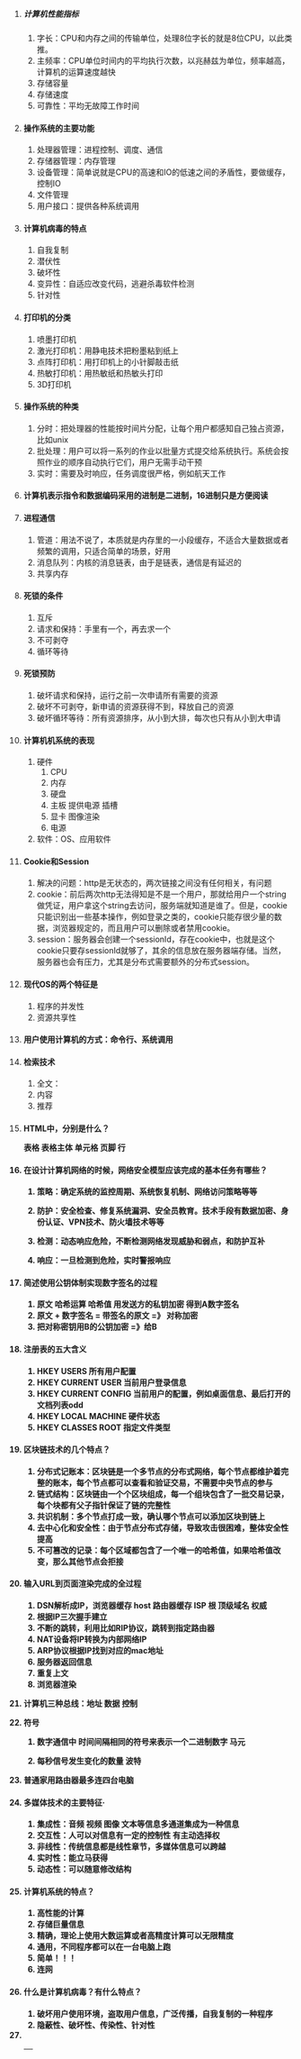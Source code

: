 1. ##### 计算机性能指标

   1. 字长：CPU和内存之间的传输单位，处理8位字长的就是8位CPU，以此类推。
   2. 主频率：CPU单位时间内的平均执行次数，以兆赫兹为单位，频率越高，计算机的运算速度越快
   3. 存储容量
   4. 存储速度
   5. 可靠性：平均无故障工作时间

2. #### 操作系统的主要功能

   1. 处理器管理：进程控制、调度、通信
   2. 存储器管理：内存管理
   3. 设备管理：简单说就是CPU的高速和IO的低速之间的矛盾性，要做缓存，控制IO
   4. 文件管理
   5. 用户接口：提供各种系统调用

3. #### 计算机病毒的特点

   1. 自我复制
   2. 潜伏性
   3. 破坏性
   4. 变异性：自适应改变代码，逃避杀毒软件检测
   5. 针对性

4. #### 打印机的分类

   1. 喷墨打印机
   2. 激光打印机：用静电技术把粉墨粘到纸上
   3. 点阵打印机：用打印机上的小针脚敲击纸
   4. 热敏打印机：用热敏纸和热敏头打印
   5. 3D打印机

5. #### 操作系统的种类

   1. 分时：把处理器的性能按时间片分配，让每个用户都感知自己独占资源，比如unix
   2. 批处理：用户可以将一系列的作业以批量方式提交给系统执行。系统会按照作业的顺序自动执行它们，用户无需手动干预
   3. 实时：需要及时响应，任务调度很严格，例如航天工作

6. #### 计算机表示指令和数据编码采用的进制是二进制，16进制只是方便阅读

7. #### 进程通信

   1. 管道：用法不说了，本质就是内存里的一小段缓存，不适合大量数据或者频繁的调用，只适合简单的场景，好用
   2. 消息队列：内核的消息链表，由于是链表，通信是有延迟的
   3. 共享内存

8. #### 死锁的条件

   1. 互斥
   2. 请求和保持：手里有一个，再去求一个
   3. 不可剥夺
   4. 循环等待

9. #### 死锁预防

   1. 破坏请求和保持，运行之前一次申请所有需要的资源
   2. 破坏不可剥夺，新申请的资源获得不到，释放自己的资源
   3. 破坏循环等待：所有资源排序，从小到大排，每次也只有从小到大申请

10. #### 计算机机系统的表现

    1. 硬件
       1. CPU
       2. 内存
       3. 硬盘
       4. 主板 提供电源 插槽
       5. 显卡 图像渲染
       6. 电源
    2. 软件：OS、应用软件

11. #### Cookie和Session

    1. 解决的问题：http是无状态的，两次链接之间没有任何相关，有问题
    2. cookie：前后两次http无法得知是不是一个用户，那就给用户一个string做凭证，用户拿这个string去访问，服务端就知道是谁了。但是，cookie只能识别出一些基本操作，例如登录之类的，cookie只能存很少量的数据，浏览器规定的，而且用户可以删除或者禁用cookie。
    3. session：服务器会创建一个sessionId，存在cookie中，也就是这个cookie只要存sessionId就够了，其余的信息放在服务器端存储。当然，服务器也会有压力，尤其是分布式需要额外的分布式session。

12. #### 现代OS的两个特征是

    1. 程序的并发性
    2. 资源共享性

13. #### 用户使用计算机的方式：命令行、系统调用

14. #### 检索技术

    1. 全文：
    2. 内容
    3. 推荐

15. #### HTML中，<table> <tbody><td><tfoot><tr>分别是什么？

    表格 表格主体 单元格 页脚 行

16. #### 在设计计算机网络的时候，网络安全模型应该完成的基本任务有哪些？

    1. 策略：确定系统的监控周期、系统恢复机制、网络访问策略等等

    2. 防护：安全检查、修复系统漏洞、安全员教育。技术手段有数据加密、身份认证、VPN技术、防火墙技术等等

    3. 检测：动态响应危险，不断检测网络发现威胁和弱点，和防护互补

    4. 响应：一旦检测到危险，实时警报响应

17. #### 简述使用公钥体制实现数字签名的过程

    1. 原文 哈希运算 哈希值 用发送方的私钥加密 得到A数字签名
    2. 原文 + 数字签名 = 带签名的原文 =》 对称加密
    3. 把对称密钥用B的公钥加密 =》给B

18. #### 注册表的五大含义

    1. HKEY USERS 所有用户配置
    2. HKEY CURRENT USER 当前用户登录信息
    3. HKEY CURRENT CONFIG 当前用户的配置，例如桌面信息、最后打开的文档列表odd
    4. HKEY LOCAL MACHINE 硬件状态
    5. HKEY CLASSES ROOT 指定文件类型

19. #### 区块链技术的几个特点？

    1. 分布式记账本：区块链是一个多节点的分布式网络，每个节点都维护着完整的账本，每个节点都可以查看和验证交易，不需要中央节点的参与
    2. 链式结构：区块链由一个个区块组成，每一个组块包含了一批交易记录，每个块都有父子指针保证了链的完整性
    3. 共识机制：多个节点打成一致，确认哪个节点可以添加区块到链上
    4. 去中心化和安全性：由于节点分布式存储，导致攻击很困难，整体安全性提高
    5. 不可篡改的记录：每个区域都包含了一个唯一的哈希值，如果哈希值改变，那么其他节点会拒接

20. #### 输入URL到页面渲染完成的全过程

    1. DSN解析成IP，浏览器缓存 host 路由器缓存 ISP 根 顶级域名 权威
    1. 根据IP三次握手建立
    1. 不断的跳转，利用比如RIP协议，跳转到指定路由器
    1. NAT设备将IP转换为内部网络IP
    1. ARP协议根据IP找到对应的mac地址
    1. 服务器返回信息
    1. 重复上文
    1. 浏览器渲染

21. 计算机三种总线：地址 数据 控制

22. 符号

    1. 数字通信中 时间间隔相同的符号来表示一个二进制数字 马元

    2. 每秒信号发生变化的数量 波特

23. 普通家用路由器最多连四台电脑

24. #### 多媒体技术的主要特征·

    1. 集成性：音频 视频 图像 文本等信息多通道集成为一种信息
    2. 交互性：人可以对信息有一定的控制性 有主动选择权
    3. 非线性：传统信息都是线性章节，多媒体信息可以跨越
    4. 实时性：能立马获得
    5. 动态性：可以随意修改结构

25. #### 计算机系统的特点？

    1. 高性能的计算
    2. 存储巨量信息
    3. 精确，理论上使用大数运算或者高精度计算可以无限精度
    4. 通用，不同程序都可以在一台电脑上跑
    5. 简单！！！
    6. 连网

26. #### 什么是计算机病毒？有什么特点？

    1. 破坏用户使用环境，盗取用户信息，广泛传播，自我复制的一种程序
    2. 隐蔽性、破坏性、传染性、针对性

27. 
































